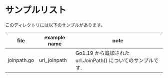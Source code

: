 # サンプルリスト

このディレクトリには以下のサンプルがあります。

| file        | example name | note                                                         |
| ----------- | ------------ | ------------------------------------------------------------ |
| joinpath.go | url_joinpath | Go1.19 から追加された url.JoinPath() についてのサンプルです. |

